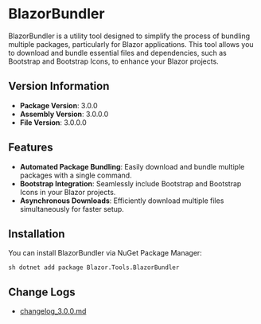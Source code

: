 # BlazorBundler

BlazorBundler is a utility tool designed to simplify the process of bundling multiple packages, particularly for Blazor applications. This tool allows you to download and bundle essential files and dependencies, such as Bootstrap and Bootstrap Icons, to enhance your Blazor projects.

## Version Information
- **Package Version**: 3.0.0
- **Assembly Version**: 3.0.0.0
- **File Version**: 3.0.0.0

## Features

- **Automated Package Bundling**: Easily download and bundle multiple packages with a single command.
- **Bootstrap Integration**: Seamlessly include Bootstrap and Bootstrap Icons in your Blazor projects.
- **Asynchronous Downloads**: Efficiently download multiple files simultaneously for faster setup.

## Installation

You can install BlazorBundler via NuGet Package Manager:

`sh
dotnet add package Blazor.Tools.BlazorBundler
`

## Change Logs
- [changelog_3.0.0.md](https://github.com/xmione/Blazor.Tools/blob/master/Blazor.Tools.BlazorBundler/changelog_3.0.0.md)

